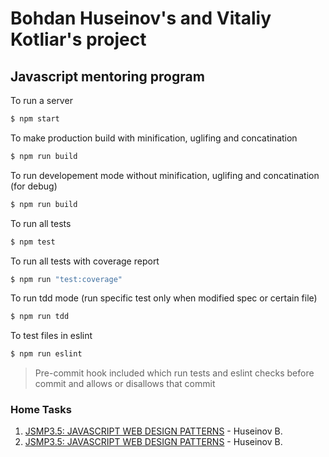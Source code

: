 # Bohdan Huseinov's and Vitaliy Kotliar's project
## Javascript mentoring program

To run a server
```sh
$ npm start
```

To make production build with minification, uglifing and concatination
```sh
$ npm run build
```

To run developement mode without minification, uglifing and concatination (for debug)
```sh
$ npm run build
```

To run all tests
```sh
$ npm test
```

To run all tests with coverage report
```sh
$ npm run "test:coverage"
```

To run tdd mode (run specific test only when modified spec or certain file)
```sh
$ npm run tdd
```

To test files in eslint
```sh
$ npm run eslint
```

> Pre-commit hook included which run tests and eslint checks before commit and allows or disallows that commit

### Home Tasks


1. [JSMP3.5: JAVASCRIPT WEB DESIGN PATTERNS](docs/PATTERNS.md) - Huseinov B.
2. [JSMP3.5: JAVASCRIPT WEB DESIGN PATTERNS](docs/SERVER.md) - Huseinov B.